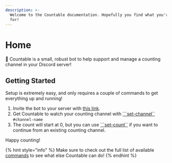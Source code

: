 ```yaml
---
description: >-
  Welcome to the Countable documentation. Hopefully you find what you're looking
  for!
---
```


# Home

🤖 Countable is a small, robust bot to help support and manage a counting channel in your Discord server!

## Getting Started

Setup is extremely easy, and only requires a couple of commands to get everything up and running!

1. Invite the bot to your server with [this link](https://invite.countable.cc).
2. Get Countable to watch your counting channel with [```set-channel``](commands.md#set-channel) `#channel-name`
3. The count will start at 0, but you can use [```set-count``](commands.md#set-count) if you want to continue from an existing counting channel.

Happy counting!

{% hint style="info" %}
Make sure to check out the full list of available [commands](commands.md) to see what else Countable can do!
{% endhint %}

